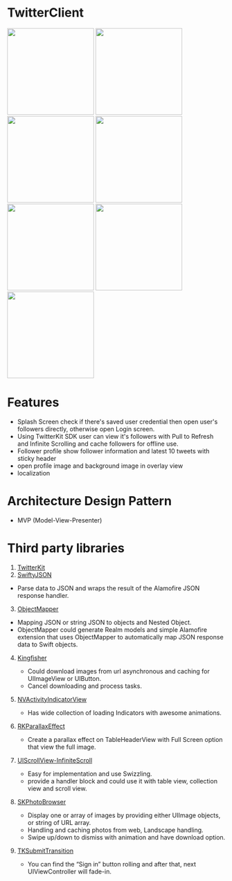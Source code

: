 # TwitterClient

<img src="https://user-images.githubusercontent.com/19505152/29786496-a8398cbe-8c2b-11e7-8680-e28d5b976ba2.png" width="200"> <img src="https://user-images.githubusercontent.com/19505152/29786493-a806c91e-8c2b-11e7-8e8a-ea15f5de0602.png" width="200"> <img src="https://user-images.githubusercontent.com/19505152/29786492-a802a776-8c2b-11e7-8e64-9143a0284327.png" width="200"> <img src="https://user-images.githubusercontent.com/19505152/29786494-a82106b2-8c2b-11e7-9371-227474337c67.png" width="200"> <img src="https://user-images.githubusercontent.com/19505152/29786500-a95a8904-8c2b-11e7-8226-06cc5737967d.png" width="200"> <img src="https://user-images.githubusercontent.com/19505152/29786495-a822f242-8c2b-11e7-8f2e-3a78dcca429f.png" width="200"> <img src="https://user-images.githubusercontent.com/19505152/29786498-a8677dfe-8c2b-11e7-9ad3-3e0d9c32da6d.png" width="200">


# Features
- Splash Screen check if there's saved user credential then open user's followers directly, otherwise open Login screen.
- Using TwitterKit SDK user can view it's followers with Pull to Refresh and Infinite Scrolling and cache followers for offline use.
- Follower profile show follower information and latest 10 tweets with sticky header
- open profile image and background image in overlay view
- localization

# Architecture Design Pattern
- MVP (Model-View-Presenter)

# Third party libraries
1. [TwitterKit](https://dev.twitter.com/twitterkit/ios/overview)
2. [SwiftyJSON](https://github.com/SwiftyJSON/SwiftyJSON)
  - Parse data to JSON and wraps the result of the Alamofire JSON response handler.
   
3. [ObjectMapper](https://github.com/Hearst-DD/ObjectMapper)
  - Mapping JSON or string JSON to objects and Nested Object.
  - ObjectMapper could generate Realm models and simple Alamofire extension that uses ObjectMapper to automatically map JSON response data     to Swift objects.
   
4. [Kingfisher](https://github.com/onevcat/Kingfisher)
   - Could download images from url asynchronous and caching for UIImageView or UIButton.
   - Cancel downloading and process tasks.

5. [NVActivityIndicatorView](https://github.com/ninjaprox/NVActivityIndicatorView)
   - Has wide collection of loading Indicators with awesome animations.
   
6. [RKParallaxEffect](https://github.com/RahulKatariya/RKParallaxEffect)
   - Create a parallax effect on TableHeaderView with Full Screen option that view the full image.

7. [UIScrollView-InfiniteScroll](https://github.com/pronebird/UIScrollView-InfiniteScroll)
   - Easy for implementation and use Swizzling.
   - provide a handler block and could use it with table view, collection view and scroll view.

8. [SKPhotoBrowser](https://github.com/suzuki-0000/SKPhotoBrowser)
   - Display one or array of images by providing either UIImage objects, or string of URL array.
   - Handling and caching photos from web, Landscape handling.
   - Swipe up/down to dismiss with animation and have download option.
   
9. [TKSubmitTransition](https://github.com/entotsu/TKSubmitTransition)
   - You can find the “Sign in” button rolling and after that, next UIViewController will fade-in.

